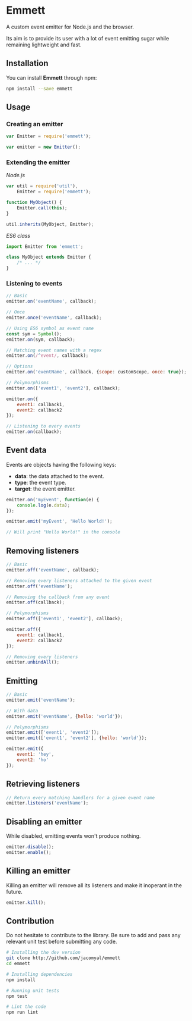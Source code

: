 # Emmett

A custom event emitter for Node.js and the browser.

Its aim is to provide its user with a lot of event emitting sugar while remaining lightweight and fast.

## Installation

You can install **Emmett** through npm:

```bash
npm install --save emmett
```

## Usage

### Creating an emitter

```js
var Emitter = require('emmett');

var emitter = new Emitter();
```

### Extending the emitter

*Node.js*

```js
var util = require('util'),
    Emitter = require('emmett');

function MyObject() {
	Emitter.call(this);
}

util.inherits(MyObject, Emitter);
```

*ES6 class*

```js
import Emitter from 'emmett';

class MyObject extends Emitter {
	/* ... */
}
```

### Listening to events

```js
// Basic
emitter.on('eventName', callback);

// Once
emitter.once('eventName', callback);

// Using ES6 symbol as event name
const sym = Symbol();
emitter.on(sym, callback);

// Matching event names with a regex
emitter.on(/^event/, callback);

// Options
emitter.on('eventName', callback, {scope: customScope, once: true});

// Polymorphisms
emitter.on(['event1', 'event2'], callback);

emitter.on({
	event1: callback1,
	event2: callback2
});

// Listening to every events
emitter.on(callback);
```

## Event data

Events are objects having the following keys:

* **data**: the data attached to the event.
* **type**: the event type.
* **target**: the event emitter.

```js
emitter.on('myEvent', function(e) {
	console.log(e.data);
});

emitter.emit('myEvent', 'Hello World!');

// Will print "Hello World!" in the console
```

## Removing listeners

```js
// Basic
emitter.off('eventName', callback);

// Removing every listeners attached to the given event
emitter.off('eventName');

// Removing the callback from any event
emitter.off(callback);

// Polymorphisms
emitter.off(['event1', 'event2'], callback);

emitter.off({
	event1: callback1,
	event2: callback2
});

// Removing every listeners
emitter.unbindAll();
```

## Emitting

```js
// Basic
emitter.emit('eventName');

// With data
emitter.emit('eventName', {hello: 'world'});

// Polymorphisms
emitter.emit(['event1', 'event2']);
emitter.emit(['event1', 'event2'], {hello: 'world'});

emitter.emit({
	event1: 'hey',
	event2: 'ho'
});
```

## Retrieving listeners

```js
// Return every matching handlers for a given event name
emitter.listeners('eventName');
```

## Disabling an emitter

While disabled, emitting events won't produce nothing.

```js
emitter.disable();
emitter.enable();
```

## Killing an emitter

Killing an emitter will remove all its listeners and make it inoperant in the future.

```js
emitter.kill();
```

## Contribution

Do not hesitate to contribute to the library. Be sure to add and pass any relevant unit test before submitting any code.

```bash
# Installing the dev version
git clone http://github.com/jacomyal/emmett
cd emmett

# Installing dependencies
npm install

# Running unit tests
npm test

# Lint the code
npm run lint
```
